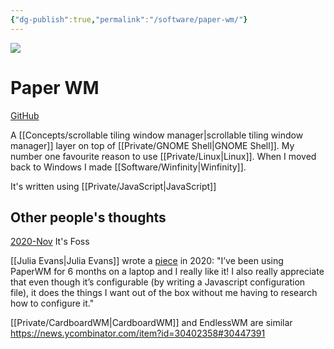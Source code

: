 ```yaml
---
{"dg-publish":true,"permalink":"/software/paper-wm/"}
---
```


![](https://raw.githubusercontent.com/paperwm/media/master/tiling.png)

# Paper WM

[GitHub](https://github.com/paperwm/PaperWM)

A [[Concepts/scrollable tiling window manager\|scrollable tiling window manager]] layer on top of [[Private/GNOME Shell\|GNOME Shell]]. My number one favourite reason to use [[Private/Linux\|Linux]]. When I moved back to Windows I made [[Software/Winfinity\|Winfinity]].

It's written using [[Private/JavaScript\|JavaScript]]

## Other people's thoughts

[2020-Nov](https://itsfoss.com/paperwm/) It's Foss

[[Julia Evans\|Julia Evans]] wrote a [piece](https://jvns.ca/blog/2020/01/05/paperwm/) in 2020: "I’ve been using PaperWM for 6 months on a laptop and I really like it! I also really appreciate that even though it’s configurable (by writing a Javascript configuration file), it does the things I want out of the box without me having to research how to configure it."

[[Private/CardboardWM\|CardboardWM]] and EndlessWM are similar
https://news.ycombinator.com/item?id=30402358#30447391
